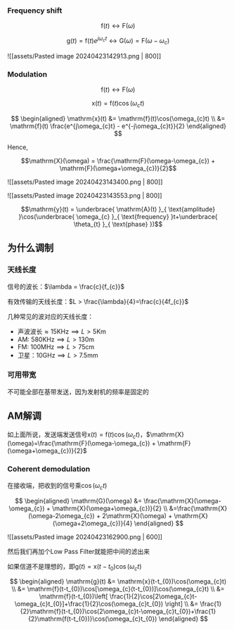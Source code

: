 ### Frequency shift
$$\mathrm{f}(t)\leftrightarrow \mathrm{F}(\omega)$$

$$\mathrm{g}(t)=\mathrm{f}(t)e^{j \omega_{c}t} \leftrightarrow  \mathrm{G}(\omega)=\mathrm{F}(\omega-\omega_{c})$$

![[assets/Pasted image 20240423142913.png | 800]]

### Modulation

$$\mathrm{f}(t)\leftrightarrow \mathrm{F}(\omega)$$

$$\mathrm{x}(t) = \mathrm{f}(t)\cos(\omega_{c}t)$$

$$
\begin{aligned}
\mathrm{x}(t) &= \mathrm{f}(t)\cos(\omega_{c}t) \\
&= \mathrm{f}(t) \frac{e^{j\omega_{c}t} - e^{-j\omega_{c}t}}{2}
\end{aligned}
$$

Hence,

$$\mathrm{X}(\omega) = \frac{\mathrm{F}(\omega-\omega_{c}) + \mathrm{F}(\omega+\omega_{c})}{2}$$

![[assets/Pasted image 20240423143400.png | 800]]

![[assets/Pasted image 20240423143553.png | 800]]

$$\mathrm{y}(t) = \underbrace{ \mathrm{A}(t) }_{ \text{amplitude} }\cos(\underbrace{ \omega_{c} }_{ \text{frequency} }t+\underbrace{ \theta_{t} }_{ \text{phase} })$$

## 为什么调制

### 天线长度

信号的波长：$\lambda = \frac{c}{f_{c}}$

有效传输的天线长度：$L > \frac{\lambda}{4}=\frac{c}{4f_{c}}$

几种常见的波对应的天线长度：

- 声波波长$\approx 15 \text{KHz} \implies L>5 \text{Km}$
- AM: $580\text{KHz} \implies L>130 \text{m}$
- FM: $100\text{MHz} \implies L>75 \text{cm}$
- 卫星：$10\text{GHz} \implies L>7.5 \text{mm}$

### 可用带宽

不可能全部在基带发送，因为发射机的频率是固定的

## AM解调

如上面所说，发送端发送信号$\mathrm{x}(t)=\mathrm{f}(t)\cos(\omega_{c}t)$，$\mathrm{X}(\omega)=\frac{\mathrm{F}(\omega-\omega_{c}) + \mathrm{F}(\omega+\omega_{c})}{2}$

### Coherent demodulation

在接收端，把收到的信号乘$\cos(\omega_{c}t)$

$$
\begin{aligned}
\mathrm{G}(\omega) &= \frac{\mathrm{X}(\omega-\omega_{c}) + \mathrm{X}(\omega+\omega_{c})}{2} \\
&=\frac{\mathrm{X}(\omega-2\omega_{c}) + 2\mathrm{X}(\omega) + \mathrm{X}(\omega+2\omega_{c})}{4}
\end{aligned}
$$

![[assets/Pasted image 20240423162900.png | 600]]

然后我们再加个Low Pass Filter就能把中间的滤出来

如果信道不是理想的，即$\mathrm{g}(t)=\mathrm{x}(t-t_{0})\cos(\omega_{c}t)$

$$
\begin{aligned}
\mathrm{g}(t) &= \mathrm{x}(t-t_{0})\cos(\omega_{c}t) \\
&= \mathrm{f}(t-t_{0})\cos[\omega_{c}(t-t_{0})]\cos(\omega_{c}t) \\
&= \mathrm{f}(t-t_{0})\left[ \frac{1}{2}\cos[2\omega_{c}t-\omega_{c}t_{0}]+\frac{1}{2}\cos(\omega_{c}t_{0}) \right] \\
&= \frac{1}{2}\mathrm{f}(t-t_{0})\cos(2\omega_{c}t-\omega_{c}t_{0})+\frac{1}{2}\mathrm{f(t-t_{0})}\cos(\omega_{c}t_{0})
\end{aligned}
$$

